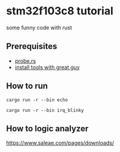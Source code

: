 # stm32f103c8 tutorial

some funny code with rust

## Prerequisites

- [probe.rs](https://probe.rs/)
- [install tools with great guy](https://www.youtube.com/watch?v=TOAynddiu5M)

## How to run

```
cargo run -r --bin echo

cargo run -r --bin irq_blinky
```

## How to logic analyzer

https://www.saleae.com/pages/downloads/
